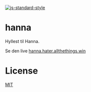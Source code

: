 [![js-standard-style](https://img.shields.io/badge/code%20style-standard-brightgreen.svg?style=flat)](https://github.com/feross/standard)

# hanna

Hyllest til Hanna.

Se den live [hanna.hater.allthethings.win](https://hanna.hater.allthethings.win/)

# License

[MIT](LICENSE)
